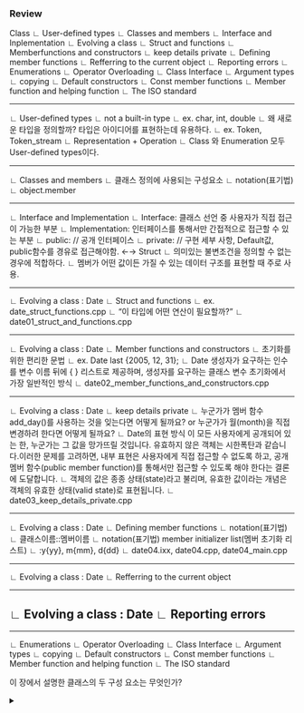 ﻿### Review

Class
 ∟ User-defined types
 ∟ Classes and members
 ∟ Interface and Inplementation
 ∟ Evolving a class
	∟ Struct and functions
	∟ Memberfunctions and constructors
	∟ keep details private
	∟ Defining member functions
	∟ Refferring to the current object
	∟ Reporting errors
 ∟ Enumerations
 ∟ Operator Overloading
 ∟ Class Interface
	∟ Argument types
	∟ copying
	∟ Default constructors
	∟ Const member functions
	∟ Member function and helping function
	∟ The ISO standard

----------------------------------------------------------------------
 ∟ User-defined types
	∟ not a built-in type
				∟ ex. char, int, double
	∟ 왜 새로운 타입을 정의할까? 타입은 아이디어를 표현하는데 유용하다.
												∟ ex. Token, Token_stream
												∟ Representation + Operation
	∟ Class 와 Enumeration 모두 User-defined types이다. 

----------------------------------------------------------------------
 ∟ Classes and members
				∟ 클래스 정의에 사용되는 구성요소
				∟ notation(표기법)
					∟ object.member 

----------------------------------------------------------------------
 ∟ Interface and Implementation
	∟ Interface: 클래스 선언 중 사용자가 직접 접근이 가능한 부분 
	∟ Implementation: 인터페이스를 통해서만 간접적으로 접근할 수 있는 부분 
	∟ public: // 공개 인터페이스
	∟ private: // 구현 세부 사항, Default값, public함수를 경유로 접근해야함.
←→ Struct 
	∟ 의미있는 불변조건을 정의할 수 없는 경우에 적합하다.
	∟ 멤버가 어떤 값이든 가질 수 있는 데이터 구조를 표현할 때 주로 사용.


----------------------------------------------------------------------
 ∟ Evolving a class : Date 
	∟ Struct and functions
		∟ ex. date_struct_functions.cpp
		∟ “이 타입에 어떤 연산이 필요할까?”
		∟ date01_struct_and_functions.cpp

----------------------------------------------------------------------
 ∟ Evolving a class : Date 
	∟ Member functions and constructors
								∟ 초기화를 위한 편리한 문법 
									∟ ex. Date last {2005, 12, 31};
											∟ Date 생성자가 요구하는 인수를 변수 이름 뒤에 
											{ } 리스트로 제공하며, 생성자를 요구하는 클래스 
											변수 초기화에서 가장 일반적인 방식
		∟ date02_member_functions_and_constructors.cpp

----------------------------------------------------------------------

 ∟ Evolving a class : Date 
	∟ keep details private
		∟ 누군가가 멤버 함수 add_day()를 사용하는 것을 잊는다면 어떻게 될까요?
		or 누군가가 월(month)을 직접 변경하려 한다면 어떻게 될까요?
		∟ Date의 표현 방식 이 모든 사용자에게 공개되어 있는 한, 
		누군가는 그 값을 망가뜨릴 것입니다.
		유효하지 않은 객체는 시한폭탄과 같습니다.이러한 문제를 고려하면, 
		내부 표현은 사용자에게 직접 접근할 수 없도록 하고,
		공개 멤버 함수(public member function)를 통해서만 
		접근할 수 있도록 해야 한다는 결론에 도달합니다.
		∟ 객체의 값은 종종 상태(state)라고 불리며, 
		유효한 값이라는 개념은 객체의 유효한 상태(valid state)로 표현됩니다.
		∟ date03_keep_details_private.cpp

----------------------------------------------------------------------
 ∟ Evolving a class : Date 
	∟ Defining member functions
		∟ notation(표기법)
			∟ 클래스이름::멤버이름 
		∟ notation(표기법) member initializer list(멤버 초기화 리스트)
			∟ :y{yy}, m{mm}, d{dd}
		∟ date04.ixx, date04.cpp, date04_main.cpp

----------------------------------------------------------------------
 ∟ Evolving a class : Date 
	∟ Refferring to the current object

----------------------------------------------------------------------
 ∟ Evolving a class : Date 
	∟ Reporting errors
----------------------------------------------------------------------

----------------------------------------------------------------------
 ∟ Enumerations
 ∟ Operator Overloading
 ∟ Class Interface
	∟ Argument types
	∟ copying
	∟ Default constructors
	∟ Const member functions
	∟ Member function and helping function
	∟ The ISO standard






이 장에서 설명한 클래스의 두 구성 요소는 무엇인가?
<details><summary></summary>

<details>

클래스에서 인터페이스(interface)와 구현(implementation)의 차이는 무엇인가?
<details><summary></summary>

<details>

§8.4.1의 struct Date가 가진 한계와 문제점은 무엇인가?
<details><summary></summary>

<details>

Date 타입에 init_day() 함수 대신 생성자를 사용하는 이유는 무엇인가?
<details><summary></summary>

<details>

불변 조건(invariant)이란 무엇인가? 예를 들어 설명하시오.
<details><summary></summary>

<details>

함수는 언제 클래스 정의 내부에 작성해야 하며, 언제 외부에 정의해야 하는가? 그 이유는?
<details><summary></summary>

<details>

기본 생성자(default constructor)란 무엇이며, 언제 필요한가?
<details><summary></summary>

<details>

기본 멤버 초기값(default member initializer)이란 무엇인가?
<details><summary></summary>

<details>

프로그램에서 연산자 오버로딩(operator overloading)은 언제 사용해야 하는가? 
오버로딩하고 싶은 연산자 목록과 그 이유를 제시하시오. 
C++에서 정의할 수 있는 연산자는 무엇인가?
<details><summary></summary>

<details>

클래스의 공개 인터페이스는 가능한 한 작게 유지해야 하는 이유는 무엇인가?
<details><summary></summary>

<details>

멤버 함수에 const를 추가하면 어떤 효과가 있는가?
<details><summary></summary>

<details>

“보조 함수(helper function)”는 왜 클래스 정의 외부에 두는 것이 좋은가?
<details><summary></summary>

<details>

enum class와 “일반적인” enum의 차이는 무엇인가?
<details><summary></summary>

<details>

책이 대출될 때를 기록하는 Transaction이라는 구조체(struct)를 포함하시오. 
이 구조체는 Book, Patron, Date를 포함해야 한다.
<details><summary></summary>

<details>

대출된 책들을 기록하기 위한 Transaction 벡터를 생성하시오.
<details><summary></summary>

<details>

도서관에 책을 추가하는 함수, 이용자를 추가하는 함수, 책을 대출하는 함수를 작성하시오.
<details><summary></summary>

<details>

책을 대출할 때, 해당 이용자와 책이 도서관에 존재하는지 확인하시오. 
존재하지 않을 경우 오류를 보고하시오.
<details><summary></summary>

<details>

이용자가 요금을 미납했는지 확인하시오. 미납 시 오류를 보고하시오.
<details><summary></summary>

<details>

문제가 없을 경우 Transaction을 생성하고 Transaction 벡터에 추가하시오.
<details><summary></summary>

<details>

요금을 미납한 Patron의 이름을 포함하는 벡터를 반환하는 함수를 작성하시오.
<details><summary></summary>

<details>

